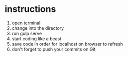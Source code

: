 # instructions
1. open terminal
2. change into the directory
3. run gulp serve
4. start coding like a beast
5. save code in order for localhost on browser to refresh
6. don't forget to push your commits on Git. 
